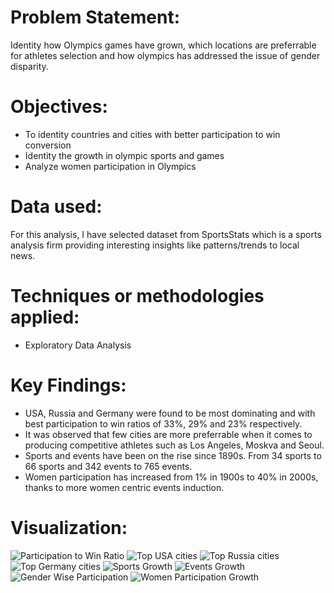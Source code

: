 # Problem Statement:
Identity how Olympics games have grown, which locations are preferrable for athletes selection and how olympics has addressed the issue of gender disparity.

# Objectives:
- To identity countries and cities with better participation to win conversion
- Identity the growth in olympic sports and games
- Analyze women participation in Olympics

# Data used:
For this analysis, I have selected dataset from SportsStats which is a sports analysis firm providing interesting insights like patterns/trends to local news.

# Techniques or methodologies applied:
- Exploratory Data Analysis

# Key Findings:
- USA, Russia and Germany were found to be most dominating and with best participation to win ratios of 33%, 29% and 23% respectively.
- It was observed that few cities are more preferrable when it comes to producing competitive athletes such as Los Angeles, Moskva and Seoul.
- Sports and events have been on the rise since 1890s. From 34 sports to 66 sports and 342 events to 765 events.
- Women participation has increased from 1% in 1900s to 40% in 2000s, thanks to more women centric events induction.

# Visualization:
![Participation to Win Ratio](https://github.com/FD0112/data-analysis-projects/assets/132354930/f30914e2-b658-4bfe-a638-0f0d1044720a)
![Top USA cities](https://github.com/FD0112/data-analysis-projects/assets/132354930/5caff625-7375-4ac0-8d03-39ba862c978f)
![Top Russia cities](https://github.com/FD0112/data-analysis-projects/assets/132354930/28b760d3-6a1c-4a93-bd8d-c9cfa20096b9)
![Top Germany cities](https://github.com/FD0112/data-analysis-projects/assets/132354930/b4ca8dbd-dd29-4e3d-aa86-98e5fecb9d8a)
![Sports Growth](https://github.com/FD0112/data-analysis-projects/assets/132354930/91c62240-2173-405a-956c-35b77970134d)
![Events Growth](https://github.com/FD0112/data-analysis-projects/assets/132354930/6089a3dc-4eba-4ad0-8296-63e53f25ae93)
![Gender Wise Participation](https://github.com/FD0112/data-analysis-projects/assets/132354930/17b74ea6-e48e-4f03-871f-97fe5917a842)
![Women Participation Growth](https://github.com/FD0112/data-analysis-projects/assets/132354930/bbfa74e4-7133-4c9b-86e8-771615c1f9c1)
